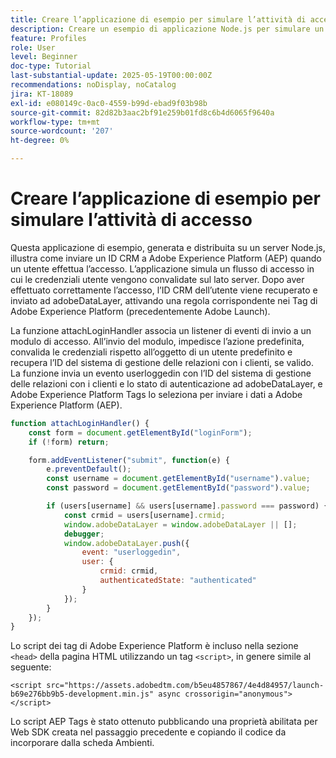 ```yaml
---
title: Creare l’applicazione di esempio per simulare l’attività di accesso
description: Creare un esempio di applicazione Node.js per simulare un flusso di accesso
feature: Profiles
role: User
level: Beginner
doc-type: Tutorial
last-substantial-update: 2025-05-19T00:00:00Z
recommendations: noDisplay, noCatalog
jira: KT-18089
exl-id: e080149c-0ac0-4559-b99d-ebad9f03b98b
source-git-commit: 82d82b3aac2bf91e259b01fd8c6b4d6065f9640a
workflow-type: tm+mt
source-wordcount: '207'
ht-degree: 0%

---
```


# Creare l’applicazione di esempio per simulare l’attività di accesso

Questa applicazione di esempio, generata e distribuita su un server Node.js, illustra come inviare un ID CRM a Adobe Experience Platform (AEP) quando un utente effettua l’accesso. L’applicazione simula un flusso di accesso in cui le credenziali utente vengono convalidate sul lato server. Dopo aver effettuato correttamente l’accesso, l’ID CRM dell’utente viene recuperato e inviato ad adobeDataLayer, attivando una regola corrispondente nei Tag di Adobe Experience Platform (precedentemente Adobe Launch).

La funzione attachLoginHandler associa un listener di eventi di invio a un modulo di accesso. All’invio del modulo, impedisce l’azione predefinita, convalida le credenziali rispetto all’oggetto di un utente predefinito e recupera l’ID del sistema di gestione delle relazioni con i clienti, se valido. La funzione invia un evento userloggedin con l’ID del sistema di gestione delle relazioni con i clienti e lo stato di autenticazione ad adobeDataLayer, e Adobe Experience Platform Tags lo seleziona per inviare i dati a Adobe Experience Platform (AEP).


```javascript
function attachLoginHandler() {
    const form = document.getElementById("loginForm");
    if (!form) return;

    form.addEventListener("submit", function(e) {
        e.preventDefault();
        const username = document.getElementById("username").value;
        const password = document.getElementById("password").value;

        if (users[username] && users[username].password === password) {
            const crmid = users[username].crmid;
            window.adobeDataLayer = window.adobeDataLayer || [];
            debugger;
            window.adobeDataLayer.push({
                event: "userloggedin",
                user: {
                    crmid: crmid,
                    authenticatedState: "authenticated"
                }
            });
        }
    });
}
```

Lo script dei tag di Adobe Experience Platform è incluso nella sezione `<head>` della pagina HTML utilizzando un tag `<script>`, in genere simile al seguente:

`<script src="https://assets.adobedtm.com/b5eu4857867/4e4d84957/launch-b69e276bb9b5-development.min.js" async crossorigin="anonymous"></script>`

Lo script AEP Tags è stato ottenuto pubblicando una proprietà abilitata per Web SDK creata nel passaggio precedente e copiando il codice da incorporare dalla scheda Ambienti.
